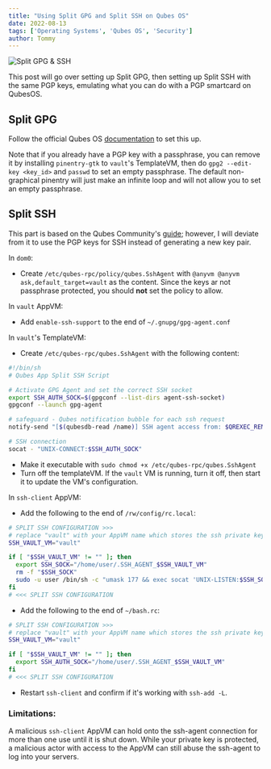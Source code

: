 ```yaml
---
title: "Using Split GPG and Split SSH on Qubes OS"
date: 2022-08-13
tags: ['Operating Systems', 'Qubes OS', 'Security']
author: Tommy
---
```


![Split GPG & SSH](/split-gpg-ssh.png)

This post will go over setting up Split GPG, then setting up Split SSH with the same PGP keys, emulating what you can do with a PGP smartcard on QubesOS.

## Split GPG

Follow the official Qubes OS [documentation](https://www.qubes-os.org/doc/split-gpg/) to set this up.

Note that if you already have a PGP key with a passphrase, you can remove it by installing `pinentry-gtk` to `vault`'s TemplateVM, then do `gpg2 --edit-key <key_id>` and `passwd` to set an empty passphrase. The default non-graphical pinentry will just make an infinite loop and will not allow you to set an empty passphrase.

## Split SSH

This part is based on the Qubes Community's [guide](https://github.com/Qubes-Community/Contents/blob/master/docs/configuration/split-ssh.md); however, I will deviate from it to use the PGP keys for SSH instead of generating a new key pair.

In `dom0`:

- Create `/etc/qubes-rpc/policy/qubes.SshAgent` with `@anyvm @anyvm ask,default_target=vault` as the content. Since the keys ar not passphrase protected, you should **not** set the policy to allow.

In `vault` AppVM:
- Add `enable-ssh-support` to the end of `~/.gnupg/gpg-agent.conf`

In `vault`'s TemplateVM:

- Create `/etc/qubes-rpc/qubes.SshAgent` with the following content:    
```bash
#!/bin/sh
# Qubes App Split SSH Script

# Activate GPG Agent and set the correct SSH socket
export SSH_AUTH_SOCK=$(gpgconf --list-dirs agent-ssh-socket)
gpgconf --launch gpg-agent

# safeguard - Qubes notification bubble for each ssh request
notify-send "[$(qubesdb-read /name)] SSH agent access from: $QREXEC_REMOTE_DOMAIN"

# SSH connection
socat - "UNIX-CONNECT:$SSH_AUTH_SOCK"

```

- Make it executable with `sudo chmod +x /etc/qubes-rpc/qubes.SshAgent`
- Turn off the templateVM. If the `vault` VM is running, turn it off, then start it to update the VM's configuration.

In `ssh-client` AppVM:

- Add the following to the end of `/rw/config/rc.local`:
```bash
# SPLIT SSH CONFIGURATION >>>
# replace "vault" with your AppVM name which stores the ssh private key(s)
SSH_VAULT_VM="vault"

if [ "$SSH_VAULT_VM" != "" ]; then
  export SSH_SOCK="/home/user/.SSH_AGENT_$SSH_VAULT_VM"
  rm -f "$SSH_SOCK"
  sudo -u user /bin/sh -c "umask 177 && exec socat 'UNIX-LISTEN:$SSH_SOCK,fork' 'EXEC:qrexec-client-vm $SSH_VAULT_VM qubes.SshAgent'" &
fi
# <<< SPLIT SSH CONFIGURATION
```

- Add the following to the end of `~/bash.rc`:
```bash
# SPLIT SSH CONFIGURATION >>>
# replace "vault" with your AppVM name which stores the ssh private key(s)
SSH_VAULT_VM="vault"

if [ "$SSH_VAULT_VM" != "" ]; then
  export SSH_AUTH_SOCK="/home/user/.SSH_AGENT_$SSH_VAULT_VM"
fi
# <<< SPLIT SSH CONFIGURATION
```

- Restart `ssh-client` and confirm if it's working with `ssh-add -L`.

### Limitations:
A malicious `ssh-client` AppVM can hold onto the ssh-agent connection for more than one use until it is shut down. While your private key is protected, a malicious actor with access to the AppVM can still abuse the ssh-agent to log into your servers.